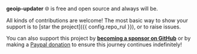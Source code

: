 **geoip-updater** :globe_with_meridians: is free and open source and always will be.

All kinds of contributions are welcome! The most basic way to show your support is to
[star the project]({{ config.repo_rul }}), or to raise issues.

You can also support this project by [**becoming a sponsor on GitHub**](https://github.com/sponsors/crazy-max) or
by making a [Paypal donation](https://www.paypal.me/crazyws) to ensure this journey continues indefinitely!
